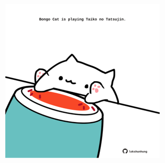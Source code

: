 <!-- built at 28/07/2022, 16:00:53 UTC -->
<p align="center">
  <img width="500" height="500" src="./ReadmeImage.svg">
</p>

